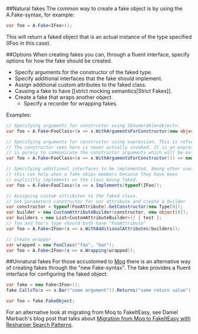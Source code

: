 ##Natural fakes
The common way to create a fake object is by using the A.Fake-syntax, for example:

```csharp
var foo = A.Fake<IFoo>();
```
This will return a faked object that is an actual instance of the type specified (IFoo in this case).

##Options
When creating fakes you can, through a fluent interface, specify options for how the fake should be created.

* Specify arguments for the constructor of the faked type.
* Specify additional interfaces that the fake should implement.
* Assign additional custom attributes to the faked class.
* Causing a fake to have [[strict mocking semantics|Strict Fakes]].
* Create a fake that wraps another object.
  * Specify a recorder for wrapping fakes.

Examples:

```csharp
// Specifying arguments for constructor using IEnumerable<object>.
var foo = A.Fake<FooClass>(x => x.WithArgumentsForConstructor(new object[] { "foo", "bar" }));

// Specifying arguments for constructor using expression. This is refactoring friendly!
// The constructor seen here is never actually invoked. It is an expression and it's purpose
// is purely to communicate the constructor arguments which will be extracted from it
var foo = A.Fake<FooClass>(x => x.WithArgumentsForConstructor(() => new FooClass("foo", "bar")));

// Specifying additional interfaces to be implemented. Among other uses,
// this can help when a fake skips members because they have been 
// explicitly implements on the class being faked.
var foo = A.Fake<FooClass>(x => x.Implements(typeof(IFoo));

// Assigning custom attributes to the faked class.
// Get parameters constructor for our attribute and create a builder 
var constructor = typeof(FooAttribute).GetConstructor(new Type[0]);
var builder = new CustomAttributeBuilder(constructor, new object[0]);
var builders = new List<CustomAttributeBuilder>() { test };
// foo and foo's type should both have "FooAttribute"
var foo = A.Fake<IFoo>(x => x.WithAdditionalAttributes(builders));

// Create wrapper
var wrapped = new FooClass("foo", "bar");
var foo = A.Fake<IFoo>(x => x.Wrapping(wrapped));
```

##Unnatural fakes
For those accustomed to [Moq](http://www.moqthis.com/) there is an alternative way of creating fakes through the "new Fake-syntax". The fake provides a fluent interface for configuring the faked object:

```csharp
var fake = new Fake<IFoo>();
fake.CallsTo(x => x.Bar("some argument")).Returns("some return value");

var foo = fake.FakeObject;
```

For an alternative look at migrating from Moq to FakeItEasy, see Daniel Marbach's blog post that talks about [Migration from Moq to FakeItEasy with Resharper Search Patterns](http://www.planetgeek.ch/2013/07/18/migration-from-moq-to-fakeiteasy-with-resharper-search-patterns/).